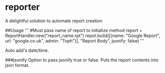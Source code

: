# reporter
A delightful solution to automate report creation

##Usage
'''
#Must pass name of report to initialize method
report = ReportHandler.new("report_name.rpt")
repot.build([{name: "Google Report", url: "google.co.uk", admin: "Toph"}], "Report Body", jsonify: false)
'''

Auto add's date/time.

###jsonify
Option to pass jsonify true or false. Puts the report contents into json format.
